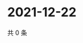 # 2021-12-22

共 0 条

<!-- BEGIN WEIBO -->
<!-- 最后更新时间 Wed Dec 22 2021 07:15:10 GMT+0800 (China Standard Time) -->

<!-- END WEIBO -->
